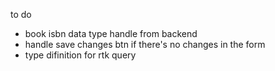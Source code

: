 to do

- book isbn data type handle from backend
- handle save changes btn if there's no changes in the form
- type difinition for rtk query
